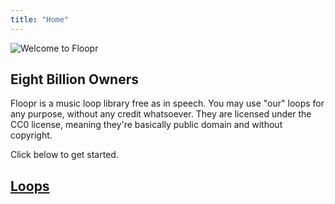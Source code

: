 ```yaml
---
title: "Home"
---
```


![Welcome to Floopr](/img/floopr-static.svg)  
## Eight Billion Owners
Floopr is a music loop library free as in speech.
You may use "our" loops for any purpose, without any credit whatsoever.
They are licensed under the CC0 license, meaning they're basically public domain and without copyright.

Click below to get started.
## [Loops](/loops)
